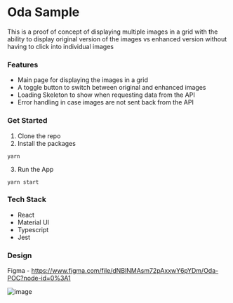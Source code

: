 # Oda Sample
This is a proof of concept of displaying multiple images in a grid with the ability to display original version of the images vs enhanced version without having to click into individual images

### Features
- Main page for displaying the images in a grid
- A toggle button to switch between original and enhanced images
- Loading Skeleton to show when requesting data from the API
- Error handling in case images are not sent back from the API

### Get Started
1. Clone the repo
2. Install the packages
```
yarn
```
3. Run the App
```
yarn start
```

### Tech Stack
- React
- Material UI
- Typescript
- Jest

### Design
Figma - https://www.figma.com/file/dNBlNMAsm72pAxxwY6pYDm/Oda-POC?node-id=0%3A1

![image](https://user-images.githubusercontent.com/44949822/128224398-57ceaae8-ad20-47fc-9551-40ade7181982.png)
